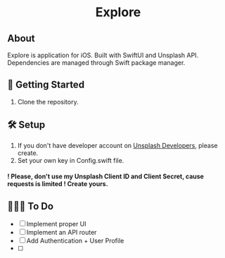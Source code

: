 <h1 align="center">Explore</h1>


## About
Explore is application for iOS. Built with SwiftUI and Unsplash API. Dependencies are managed through Swift package manager. 

## 🚀 Getting Started
1. Clone the repository.

## 🛠 Setup

1. If you don't have developer account on [Unsplash Developers](https://unsplash.com/developers), please create.
2. Set your own key in Config.swift file.

#### ! Please, don't use my Unsplash Client ID and Client Secret, cause requests is limited ! Create yours.

## 👨🏻‍💻 To Do
- [ ] Implement proper UI
- [ ] Implement an API router
- [ ] Add Authentication + User Profile
- [ ] 
